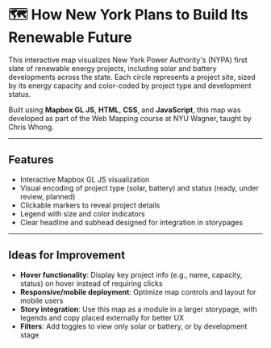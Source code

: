 # 🗺️ How New York Plans to Build Its Renewable Future

This interactive map visualizes New York Power Authority's (NYPA) first slate of renewable energy projects, including solar and battery developments across the state. Each circle represents a project site, sized by its energy capacity and color-coded by project type and development status.

Built using **Mapbox GL JS**, **HTML**, **CSS**, and **JavaScript**, this map was developed as part of the Web Mapping course at NYU Wagner, taught by Chris Whong.

---

## Features

- Interactive Mapbox GL JS visualization  
- Visual encoding of project type (solar, battery) and status (ready, under review, planned)  
- Clickable markers to reveal project details  
- Legend with size and color indicators  
- Clear headline and subhead designed for integration in storypages  

---

## Ideas for Improvement

- **Hover functionality**: Display key project info (e.g., name, capacity, status) on hover instead of requiring clicks  
- **Responsive/mobile deployment**: Optimize map controls and layout for mobile users  
- **Story integration**: Use this map as a module in a larger storypage, with legends and copy placed externally for better UX  
- **Filters**: Add toggles to view only solar or battery, or by development stage  
